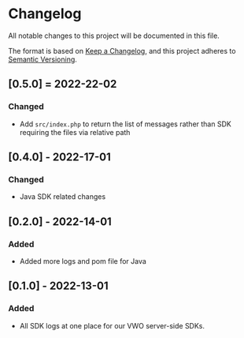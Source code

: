 # Changelog
All notable changes to this project will be documented in this file.

The format is based on [Keep a Changelog](https://keepachangelog.com/en/1.0.0/),
and this project adheres to [Semantic Versioning](https://semver.org/spec/v2.0.0.html).

## [0.5.0] = 2022-22-02

### Changed

- Add `src/index.php` to return the list of messages rather than SDK requiring the files via relative path

## [0.4.0] - 2022-17-01

### Changed

- Java SDK related changes

## [0.2.0] - 2022-14-01

### Added

- Added more logs and pom file for Java

## [0.1.0] - 2022-13-01

### Added

- All SDK logs at one place for our VWO server-side SDKs.

